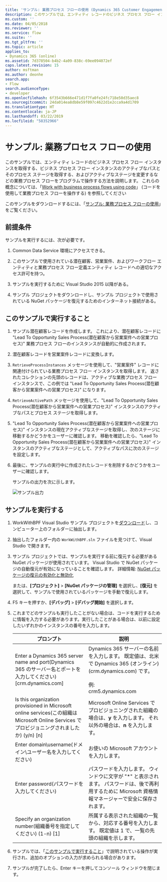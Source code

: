 ```yaml
---
title: 'サンプル: 業務プロセス フローの使用 (Dynamics 365 Customer Engagement の開発者ガイド) | Microsoft Docs'
description: このサンプルでは、エンティティ レコードのビジネス プロセス フロー インスタンスを取得する、ビジネス プロセス フロー インスタンスのアクティブなパスとそのプロセス ステージを取得する、およびアクティブなステージを変更するなどの業務プロセス フローをプログラムで操作する方法を説明します。
ms.custom: ''
ms.date: 04/05/2018
ms.reviewer: ''
ms.service: flow
ms.suite: ''
ms.tgt_pltfrm: ''
ms.topic: article
applies_to:
- Dynamics 365 (online)
ms.assetid: 7d378504-b4b2-4a09-838c-69ee094072ef
caps.latest.revision: 15
author: msftman
ms.author: deonhe
search.app:
- Flow
search.audienceType:
- developer
ms.openlocfilehash: 6f3543b666e471d1f7fa0fe24fc718e50d35aec8
ms.sourcegitcommit: 24da014ea8db8e59f097c4622d1e2cca9a4d1709
ms.translationtype: HT
ms.contentlocale: ja-JP
ms.lasthandoff: 03/22/2019
ms.locfileid: "58352966"
---
```

# <a name="sample-work-with-business-process-flows"></a>サンプル: 業務プロセス フローの使用

このサンプルでは、エンティティ レコードのビジネス プロセス フロー インスタンスを取得する、ビジネス プロセス フロー インスタンスのアクティブなパスとそのプロセス ステージを取得する、およびアクティブなステージを変更するなどの業務プロセス フローをプログラムで操作する方法を説明します。 これらの概念については、「[Work with business process flows using code](business-process-flows-code.md)」 (コードを使用して業務プロセス フローを操作する) を参照してください  

 このサンプルをダウンロードするには、「[サンプル: 業務プロセス フローの使用](https://go.microsoft.com/fwlink/p/?LinkId=846108)」をご覧ください。  

<a name="BKMK_Prerequisites"></a>   
## <a name="prerequisites"></a>前提条件  
 サンプルを実行するには、次が必要です。  

1. Common Data Service 環境にアクセスできる。  

2. このサンプルで使用されている潜在顧客、営業案件、およびワークフロー エンティティと業務プロセス フロー定義エンティティ レコードへの適切なアクセス許可を持つ。  

3. サンプルを実行するために Visual Studio 2015 以降がある。  

4. サンプル プロジェクトをダウンロードし、サンプル プロジェクトで使用されている NuGet パッケージを復元するためのインターネット接続がある。  

<a name="BKMK_WhatThisSampleDoes"></a>   
## <a name="what-this-sample-does"></a>このサンプルで実行すること  

1.  サンプル潜在顧客レコードを作成します。 これにより、潜在顧客レコードに "Lead To Opportunity Sales Process\(潜在顧客から営業案件への営業プロセス\)" 業務プロセス フローのインスタンスが自動的に作成されます。  

2.  潜在顧客レコードを営業案件レコードに変換します。  


4.  `RetrieveProcessInstances` メッセージを使用して、"営業案件" レコードに関連付けられている業務プロセス フロー インスタンスを取得します。 返されたコレクションの先頭のレコードは、アクティブな業務プロセス フロー インスタンスで、この例では "Lead To Opportunity Sales Process\(潜在顧客から営業案件への営業プロセス\)" になります。  

5.  `RetrieveActivePath` メッセージを使用して、"Lead To Opportunity Sales Process\(潜在顧客から営業案件への営業プロセス\)" インスタンスのアクティブなパスとプロセス ステージを取得します。  

6.  "Lead To Opportunity Sales Process\(潜在顧客から営業案件への営業プロセス\)" インスタンスの現在アクティブなステージを取得し、次のステージに移動するかどうかをユーザーに確認します。 移動を確認したら、"Lead To Opportunity Sales Process\(潜在顧客から営業案件への営業プロセス\)" インスタンスのアクティブなステージとして、アクティブなパスに次のステージを設定します。  

7.  最後に、サンプルの実行中に作成されたレコードを削除するかどうかをユーザーに確認します。  

     サンプルの出力を次に示します。  

    ![サンプル出力](media/work-with-bpf-sample-output.png "サンプル出力")  

<a name="BKMK_runSample"></a>   
## <a name="run-the-sample"></a>サンプルを実行する  

1. WorkWithBPF Visual Studio サンプル プロジェクトを[ダウンロード](https://go.microsoft.com/fwlink/p/?LinkId=846108)し、コンピューター上のフォルダーに抽出します。  

2. 抽出したフォルダー内の `WorkWithBPF.sln` ファイルを見つけて、Visual Studio で開きます。  

3. サンプル プロジェクトでは、サンプルを実行する前に復元する必要がある NuGet パッケージが使用されています。 Visual Studio で NuGet パッケージの自動復元が有効になっていることを確認します。 詳細情報: [NuGet パッケージの復元の有効化と無効化](https://go.microsoft.com/fwlink/?linkid=846106)  

    または、**[プロジェクト]** > **[NuGet パッケージの管理]** を選択し、**[復元]** を選択して、サンプルで使用されているパッケージを手動で復元します。  

4. F5 キーを押すか、**[デバッグ]** > **[デバッグ開始]** を選択します。  

5. これまでどのサンプルも実行したことがない場合は、コードを実行するために情報を入力する必要があります。実行したことがある場合は、以前に設定したいずれかのインスタンスの番号を入力します。  


   |                                 プロンプト                                  |                                                                                             説明                                                                                             |
   |-------------------------------------------------------------------------|-----------------------------------------------------------------------------------------------------------------------------------------------------------------------------------------------------|
   |      Enter a Dynamics 365 server name and port\(Dynamics 365 のサーバー名とポートを入力してください\) [crm.dynamics.com]       | Dynamics 365 サーバーの名前を入力します。 既定値は、北米で Dynamics 365 (オンライン) (crm.dynamics.com) です。<br /><br /> 例: <br />crm5.dynamics.com |
   | Is this organization provisioned in Microsoft online services\(この組織は Microsoft Online Services でプロビジョニングされましたか\) (y/n) [n] |                                                 Microsoft Online Services でプロビジョニングされた組織の場合は、**y** を入力します。 それ以外の場合は、**n** を入力します。                                                  |
   |                          Enter domain\username\(ドメイン\ユーザー名を入力してください\)                          |                                                                                    お使いの Microsoft アカウントを入力します。                                                                                     |
   |                             Enter password\(パスワードを入力してください\)                              |                      パスワードを入力します。 ウィンドウに文字が "\*" と表示されます。 パスワードは、後で再利用するために Microsoft 資格情報マネージャーで安全に保存されます。                       |
   |                Specify an organization number\(組織番号を指定してください\) (1-n) [1]                 |                      所属する表示された組織の一覧から、対応する番号を入力します。 既定値は 1 で、一覧の先頭の組織を示します。                       |


6. サンプルでは、「[このサンプルで実行すること](#what-this-sample-does)」で説明されている操作が実行され、追加のオプションの入力が求められる場合があります。  

7. サンプルが完了したら、Enter キーを押してコンソール ウィンドウを閉じます。  

